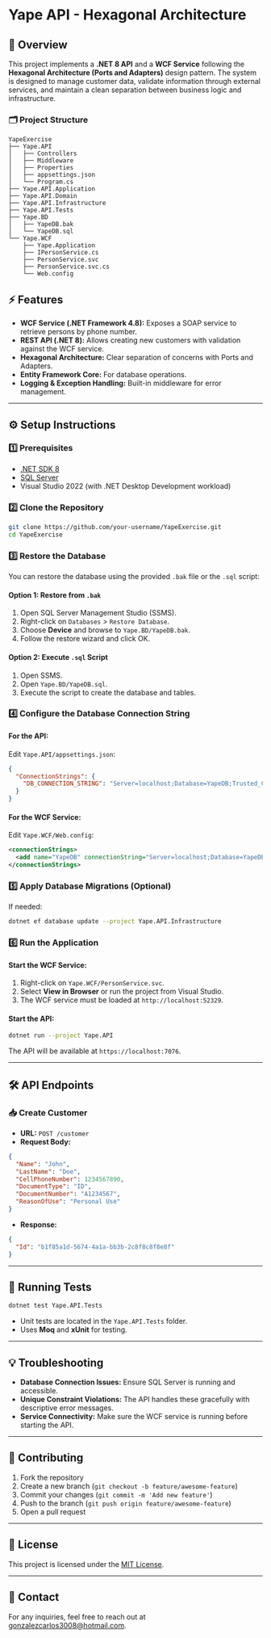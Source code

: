 # Yape API - Hexagonal Architecture

## 🚀 Overview

This project implements a **.NET 8 API** and a **WCF Service** following the **Hexagonal Architecture (Ports and Adapters)** design pattern. The system is designed to manage customer data, validate information through external services, and maintain a clean separation between business logic and infrastructure.

### 🗂️ Project Structure

```
YapeExercise
├── Yape.API
│   ├── Controllers
│   ├── Middleware
│   ├── Properties
│   ├── appsettings.json
│   └── Program.cs
├── Yape.API.Application
├── Yape.API.Domain
├── Yape.API.Infrastructure
├── Yape.API.Tests
├── Yape.BD
│   ├── YapeDB.bak
│   └── YapeDB.sql
└── Yape.WCF
    ├── Yape.Application
    ├── IPersonService.cs
    ├── PersonService.svc
    ├── PersonService.svc.cs
    └── Web.config
```

## ⚡ Features

- **WCF Service (.NET Framework 4.8):** Exposes a SOAP service to retrieve persons by phone number.
- **REST API (.NET 8):** Allows creating new customers with validation against the WCF service.
- **Hexagonal Architecture:** Clear separation of concerns with Ports and Adapters.
- **Entity Framework Core:** For database operations.
- **Logging & Exception Handling:** Built-in middleware for error management.

---

## ⚙️ Setup Instructions

### 1️⃣ Prerequisites

- [.NET SDK 8](https://dotnet.microsoft.com/en-us/download)
- [SQL Server](https://www.microsoft.com/en-us/sql-server/sql-server-downloads)
- Visual Studio 2022 (with .NET Desktop Development workload)

### 2️⃣ Clone the Repository

```bash
git clone https://github.com/your-username/YapeExercise.git
cd YapeExercise
```

### 3️⃣ Restore the Database

You can restore the database using the provided `.bak` file or the `.sql` script:

#### Option 1: Restore from `.bak`
1. Open SQL Server Management Studio (SSMS).
2. Right-click on `Databases` > `Restore Database`.
3. Choose **Device** and browse to `Yape.BD/YapeDB.bak`.
4. Follow the restore wizard and click OK.

#### Option 2: Execute `.sql` Script
1. Open SSMS.
2. Open `Yape.BD/YapeDB.sql`.
3. Execute the script to create the database and tables.

### 4️⃣ Configure the Database Connection String

#### For the API:

Edit `Yape.API/appsettings.json`:

```json
{
  "ConnectionStrings": {
    "DB_CONNECTION_STRING": "Server=localhost;Database=YapeDB;Trusted_Connection=True;"
  }
}
```

#### For the WCF Service:

Edit `Yape.WCF/Web.config`:

```xml
<connectionStrings>
  <add name="YapeDB" connectionString="Server=localhost;Database=YapeDB;Trusted_Connection=True;" providerName="System.Data.SqlClient" />
</connectionStrings>
```

### 5️⃣ Apply Database Migrations (Optional)

If needed:

```bash
dotnet ef database update --project Yape.API.Infrastructure
```

### 6️⃣ Run the Application

#### Start the WCF Service:
1. Right-click on `Yape.WCF/PersonService.svc`.
2. Select **View in Browser** or run the project from Visual Studio.
3. The WCF service must be loaded at `http://localhost:52329`.

#### Start the API:

```bash
dotnet run --project Yape.API
```

The API will be available at `https://localhost:7076`.

---

## 🛠️ API Endpoints

### 📥 Create Customer

- **URL:** `POST /customer`
- **Request Body:**

```json
{
  "Name": "John",
  "LastName": "Doe",
  "CellPhoneNumber": 1234567890,
  "DocumentType": "ID",
  "DocumentNumber": "A1234567",
  "ReasonOfUse": "Personal Use"
}
```

- **Response:**

```json
{
  "Id": "b1f85a1d-5674-4a1a-bb3b-2c8f8c8f8e8f"
}
```

---

## 🧪 Running Tests

```bash
dotnet test Yape.API.Tests
```

- Unit tests are located in the `Yape.API.Tests` folder.
- Uses **Moq** and **xUnit** for testing.

---

## 💡 Troubleshooting

- **Database Connection Issues:** Ensure SQL Server is running and accessible.
- **Unique Constraint Violations:** The API handles these gracefully with descriptive error messages.
- **Service Connectivity:** Make sure the WCF service is running before starting the API.

---

## 🤝 Contributing

1. Fork the repository
2. Create a new branch (`git checkout -b feature/awesome-feature`)
3. Commit your changes (`git commit -m 'Add new feature'`)
4. Push to the branch (`git push origin feature/awesome-feature`)
5. Open a pull request

---

## 📜 License

This project is licensed under the [MIT License](LICENSE).

---

## 📧 Contact

For any inquiries, feel free to reach out at [gonzalezcarlos3008@hotmail.com](mailto:gonzalezcarlos3008@hotmail.com).


